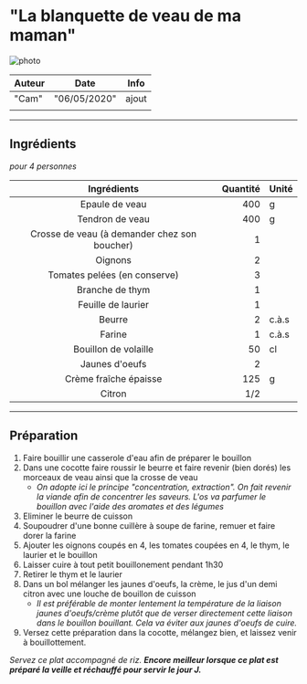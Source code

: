 # "La blanquette de veau de ma maman"

<!-- me transmettre une photo (jpg, png, etc) pour que je la mette ici -->
![photo](photos/<nom>.jpg)

| Auteur         | Date           | Info  |
| -------------- |:--------------:| ----- |
| "Cam"          |  "06/05/2020"  | ajout |
|                |                |       |

___

## Ingrédients

*pour 4 personnes*

| Ingrédients                                  | Quantité     | Unité
|:--------------------------------------------:|-------------:|-------
| Epaule de veau                               |          400 | g
| Tendron de veau                              |          400 | g
| Crosse de veau (à demander chez son boucher) |            1 |
| Oignons                                      |            2 |
| Tomates pelées (en conserve)                 |            3 |
| Branche de thym                              |            1 |
| Feuille de laurier                           |            1 |
| Beurre                                       |            2 | c.à.s
| Farine                                       |            1 | c.à.s
| Bouillon de volaille                         |           50 | cl
| Jaunes d'oeufs                               |            2 |
| Crème fraîche épaisse                        |          125 | g
| Citron                                       |          1/2 |

___

## Préparation

1. Faire bouillir une casserole d'eau afin de préparer le bouillon
2. Dans une cocotte faire roussir le beurre et faire revenir (bien dorés) les morceaux de veau ainsi que la crosse de veau
    + _On adopte ici le principe "concentration, extraction". On fait revenir la viande afin de concentrer les saveurs. L'os va parfumer le bouillon avec l'aide des aromates et des légumes_
3. Eliminer le beurre de cuisson
4. Soupoudrer d'une bonne cuillère à soupe de farine, remuer et faire dorer la farine
5. Ajouter les oignons coupés en 4, les tomates coupées en 4, le thym, le laurier et le bouillon
6. Laisser cuire à tout petit bouillonement pendant 1h30
7. Retirer le thym et le laurier 
8. Dans un bol mélanger les jaunes d'oeufs, la crème, le jus d'un demi citron avec une louche de bouillon de cuisson
    + _Il est préférable de monter lentement la température de la liaison jaunes d'oeufs/crème plutôt que de verser directement cette liaison dans le bouillon bouillant. Cela va éviter aux jaunes d'oeufs de cuire._
9. Versez cette préparation dans la cocotte, mélangez bien, et laissez venir à bouillottement. 

_Servez ce plat accompagné de riz. **Encore meilleur lorsque ce plat est préparé la veille et réchauffé pour servir le jour J.**_
